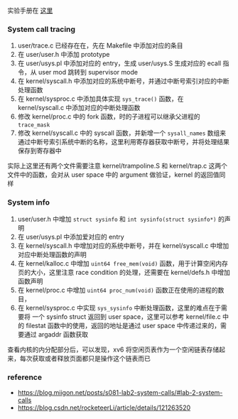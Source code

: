 实验手册在 [这里](https://pdos.csail.mit.edu/6.828/2020/labs/syscall.html)

### System call tracing

1. user/trace.c 已经存在在，先在 Makefile 中添加对应的条目
2. 在 user/user.h 中添加 prototype
3. 在 user/usys.pl 中添加对应的 entry，生成 user/usys.S 生成对应的 ecall 指令，从 user mod 跳转到 supervisor mode
4. 在 kernel/syscall.h 中添加对应的系统中断号，并通过中断号索引对应的中断处理函数
5. 在 kernel/sysproc.c 中添加具体实现 `sys_trace()` 函数，在 kernel/syscall.c 中添加对应的中断处理函数
5. 修改 kernel/proc.c 中的 fork 函数，时的子进程可以继承父进程的 `trace_mask`
6. 修改 kernel/syscall.c 中的 syscall 函数，并新增一个 `sysall_names` 数组来通过中断号索引系统中断的名称，这里利用寄存器获取中断号，并将处理结果保存到寄存器中

实际上这里还有两个文件需要注意 kernel/trampoline.S 和 kernel/trap.c 这两个文件中的函数，会对从 user space 中的 argument 做验证，kernel 的返回值同样


### System info

1. user/user.h 中增加 `struct sysinfo` 和 `int sysinfo(struct sysinfo*)` 的声明
2. 在 user/usys.pl 中添加爱对应的 entry
3. 在 kernel/syscall.h 中增加对应的系统中断号，并在 kernel/syscall.c 中增加对应中断处理函数的声明
4. 在 kernel/kalloc.c 中增加 `uint64 free_mem(void)` 函数，用于计算空闲内存页的大小，这里注意 race condition 的处理，还需要在 kernel/defs.h 中增加函数声明
5. 在 kernel/proc.c 中增加 `uint64 proc_num(void)` 函数正在使用的进程的数目，
6. 在 kernel/sysproc.c 中实现 `sys_sysinfo` 中断处理函数，这里的难点在于需要将 一个 sysinfo  struct 返回到 user space，这里可以参考 kernel/file.c 中的 filestat 函数中的使用，返回的地址是通过 user space 中传递过来的，需要通过 argaddr 函数获取

查看内核的内分配部分后，可以发现，xv6 将空闲页表作为一个空闲链表存储起来，每次获取或者释放页面都只是操作这个链表而已

### reference

- https://blog.miigon.net/posts/s081-lab2-system-calls/#lab-2-system-calls
- https://blog.csdn.net/rocketeerLi/article/details/121263520
